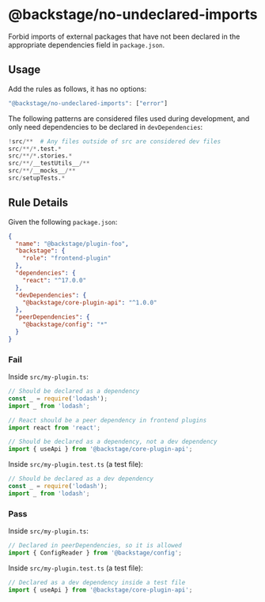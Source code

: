 # @backstage/no-undeclared-imports

Forbid imports of external packages that have not been declared in the appropriate dependencies field in `package.json`.

## Usage

Add the rules as follows, it has no options:

```js
"@backstage/no-undeclared-imports": ["error"]
```

The following patterns are considered files used during development, and only need dependencies to be declared in `devDependencies`:

```python
!src/**  # Any files outside of src are considered dev files
src/**/*.test.*
src/**/*.stories.*
src/**/__testUtils__/**
src/**/__mocks__/**
src/setupTests.*
```

## Rule Details

Given the following `package.json`:

```json
{
  "name": "@backstage/plugin-foo",
  "backstage": {
    "role": "frontend-plugin"
  },
  "dependencies": {
    "react": "^17.0.0"
  },
  "devDependencies": {
    "@backstage/core-plugin-api": "^1.0.0"
  },
  "peerDependencies": {
    "@backstage/config": "*"
  }
}
```

### Fail

Inside `src/my-plugin.ts`:

```ts
// Should be declared as a dependency
const _ = require('lodash');
import _ from 'lodash';

// React should be a peer dependency in frontend plugins
import react from 'react';

// Should be declared as a dependency, not a dev dependency
import { useApi } from '@backstage/core-plugin-api';
```

Inside `src/my-plugin.test.ts` (a test file):

```ts
// Should be declared as a dev dependency
const _ = require('lodash');
import _ from 'lodash';
```

### Pass

Inside `src/my-plugin.ts`:

```ts
// Declared in peerDependencies, so it is allowed
import { ConfigReader } from '@backstage/config';
```

Inside `src/my-plugin.test.ts` (a test file):

```ts
// Declared as a dev dependency inside a test file
import { useApi } from '@backstage/core-plugin-api';
```
